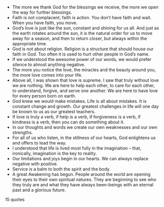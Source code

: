  - The more we thank God for the blessings we receive, the more we open the way for further blessings.
 - Faith is not complacent; faith is action. You don’t have faith and wait. When you have faith, you move.
 - God’s love is just like the sun, constant and shining for us all. And just as the earth rotates around the sun, it is the natural order for us to move away for a season, and then to return closer, but always within the appropriate time.
 - God is not about religion. Religion is a structure that should house our faith in God. Too often it is used to hurt other people in God’s name.
 - If we understood the awesome power of our words, we would prefer silence to almost anything negative.
 - The more you notice the love, the miracles and the beauty around you, the more love comes into your life.
 - Above all, I was shown that love is supreme. I saw that truly without love we are nothing. We are here to help each other, to care for each other, to understand, forgive, and serve one another. We are here to have love for every person born on earth.
 - God knew we would make mistakes. Life is all about mistakes. It is constant change and growth. Our greatest challenges in life will one day be known to us as our greatest teachers.
 - If love is truly a verb, if help is a verb, if forgiveness is a verb, if kindness is a verb, then you can do something about it.
 - In our thoughts and words we create our own weaknesses and our own strengths.
 - For all of us who listen, in the stillness of our hearts, God enlightens us and offers to lead the way.
 - I understood that life is lived most fully in the imagination – that, ironically, imagination is the key to reality.
 - Our limitations and joys begin in our hearts. We can always replace negative with positive.
 - Service is a balm to both the spirit and the body.
 - A great Awakening has begun. People around the world are opening their eyes to their own spiritual natures. They are beginning to see who they truly are and what they have always been-beings with an eternal past and a glorious future.

15 quotes